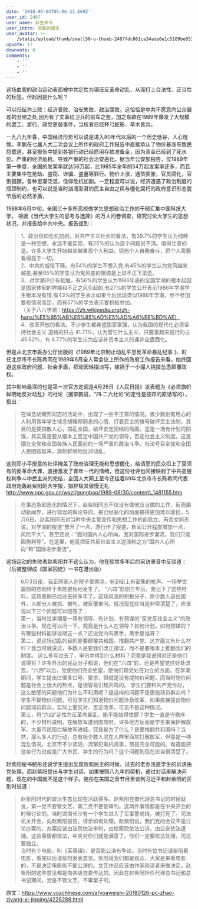 ```yaml
---
date: '2018-05-04T05:06:33.669Z'
user_id: 2487
user_name: 非去来今
user_intro: 悲剧的诞生
user_avatar: >-
    /static/upload/thumb/small50-u-thumb-2487fdc861ca34ade6e1c5189be0536e97b906d7d1b8.png
upvote: 17
downvote: 0
comments:
    - ''
    - ''
    - ''
---
```


这场血腥的政治运动表面被中共定性为镇压反革命动乱，从而打上合法性、正当性的标签，但起因是什么呢？

可以归结为三败：经济衰败、治安失败、政治腐败。这恰恰是中共不愿意向公众展现的丑陋之处,因为有了文革红卫兵的前车之鉴，加之东欧在1989年爆发了大规模的罢工、游行、政党更替事件，当权者已经杯弓蛇影、草木皆兵。

一九八九年春，中国经济形势可以说是进入80年代以后的一个历史低谷，人心惶惶。李鹏在七届人大二次会议上所作的政府工作报告中直接承认了物价暴涨导致民怨载道，甚至报告中提到各银行动已经启用存款准备金，因为资金已经到了死水位。严重的经济危机，导致严重的社会治安恶化。据当年公安部报告，仅1989年第一季度，全国的发案率就达56万起，比1985年全年的54万起发案率还多，而且主要集中在抢劫、盗窃、诈骗、盗墓等罪行。物价上涨，通货膨胀，官员腐化，官倒猖獗，各种思潮泛滥，信仰危机加剧。一定程度可以说，经济遭遇了政治制度的瓶颈制约，也可以说是当时汹涌澎湃的民主自由之风与僵化腐朽的政府意识形态脱节后的必然矛盾，

1988年6月中旬，全国三十多所高校做学生思想政治工作的干部汇集中国科技大学， 根据《当代大学生的思考与选择》的万人问卷调查，研究讨论大学生的思想状况，并报告给中共中央。报告提到：  

> 1、政治信仰危机加剧，对共产主义社会的看法，有39.7%的学生认为纯粹是一种空想，永远不能实现，有25%的认为这个问题说不清。值得注意的是，许多大学生开始越来越重视个人利益，崇尚个人自我奋斗，把个人需要看得高于一切。  
> 2、中共的威信下降。有54%的学生不想入党;有45%的学生认为党风越来越差;甚至85%的学生认为党风差的根源是上梁不正下梁歪。  
> 3、对学潮评价有抵触。有56%的学生认为1986年底的全国学潮的根本起因是国家体制的弊端和不正之风引起的;有27%的学生公开表示1986年学潮学生根本没有错;有43%的学生表示如果今后出现类似1986年学潮，参不参加要视情况而定，而有57%的学生表示要积极参加。  
> （关于八六学潮：https://zh.wikipedia.org/zh-hans/%E5%85%AB%E5%85%AD%E5%AD%A6%E6%BD%AE）  
> 4、改革开放的看法。不少学生都希望国家富强，认为我国的现代化必须坚持社会主义 道路的只占 41.71%，认为管它什么主义，只要富起来就行的占 45.62%，有 8.77%的学生认为应该补资本主义的课并全盘西化。

  

但是从北京市委办公厅出版的《1989年北京制止动乱平息反革命暴乱纪事 》、时任北京市市长陈希同在1989年6月全人常会议上所作的政府工作报告来看，始终回避这些政府问题、社会矛盾，把动因轻描淡写，嫁祸于一小撮人挑拨怂恿颠覆政权。 

其中影响最深的也是第一次官方定调是4月26日《人民日报》发表题为《必须旗帜鲜明地反对动乱》的社论（据李鹏说，“四·二六社论”的定性是按邓的原话写的），指出：

> 在悼念胡耀邦同志的活动中，出现了一些不正常的情况。极少数别有用心的人利用青年学生悼念胡耀邦同志的心情，打着民主的旗号破坏民主法制，其目的是要搞散人心，搞乱全国，破坏安定团结的局面。这是一场有计划的阴谋，其实质是要从根本上否定中国共产党的领导，否定社会主义制度。这是摆在全党和全国各族人民面前的一场严重的政治斗争。社论号召全党和全国人民团结起来，旗帜鲜明地反对动乱。 

这则邓小平授意的社评掩盖了政府治理无能和思想僵化，给请愿的民众扣上了莫须有的反革命大罪，直接激发了青年一代的情绪，但这份社评也间接映射了中共高层权利争斗中民主派的完结，全国人大网上至今还挂着89年北京市市长陈希同代表政府炮轰赵紫阳的大字报，措辞极其傲慢无礼  http://www.npc.gov.cn/wxzl/gongbao/1989-06/30/content\_1481155.htm

> 在事态急剧恶化的情况下，赵紫阳同志不仅没有做他应当做的工作，反而煽动新闻界，进行错误的舆论导向，把已经恶化的局面搞得更加难以收拾。5月6日，赵紫阳同志对当时中央主管宣传和思想工作的胡启立、芮杏文同志说，对学潮的报道“放开了一点，游行作了报道，新闻公开程度增加一点，风险不大”。甚至还说：“面对国内人心所向，面对国际进步潮流，我们只能因势利导”。在这里，他竟把反共反社会主义逆流称之为“国内人心所向”和“国际进步潮流”。

这场运动的失败者赵紫阳并不这么认为，他在软禁多年后的采访录音中反驳道：（后被整理成《国家囚徒》一书在港出版）

> 6月3日夜，我正同家人在院子里乘凉，听到街上有密集的枪声。一场举世震惊的悲剧终于未能避免地发生了。 “六四”悲剧三年后，我记下了这些材料，这场悲剧已经过去好多年了。这场风波的积极分子，除少数人逃出国外，大部分人被抓、被判、被反覆审问。情况现在应当是非常清楚了，应该说以下三个问题可以回答了：  
> 第一，当时说学潮是一场有领导、有计划、有预谋的“反党反社会主义”的政治斗争。现在可以问一下，究竟是什么人在领导？如何计划，如何预谋的？有哪些材料能够说明这一点？还说党内有黑手，黑手是谁呀？  
> 第二，说这场动乱的目的是要颠覆共和国，推翻共产党，这方面又有什么材料？我当时就说过，多数人是要我们改正错误，而不是要根本上推翻我们的制度。 这么多年过去了，审讯中得到什么材料？究竟是我说得对还是他们说得对？许多外出的民运分子都说，他们在“六四”前，还是希望党往好处改变。“六四”以后，党使他们完全绝望，使他们和党处在对立的方面。在学潮期间，学生提出过很多口号、要求，但就是没有提物价问题，而当时物价问题是社会上很大的热点，是很容易引起共鸣的。 学生们要和共产党作对，这么敏感的问题他们为什么不利用呢？提这样的问题不是更能动员群众吗？学生不提物价问题，可见学生们知道物价问题涉及改革，如果直接提出物价问题动员群众，实际上要反对、否定改革。可见不是这种情况。  
> 第三，将“六四”定性为反革命暴乱，能不能站得住脚？学生一直是守秩序的，不少材料说明，在解放军遭到围攻时，许多地方反而是学生来保护解放军。大量市民阻拦解放军进城，究竟是为了什么？是要推翻共和国吗？当然，那么多人的行动，总有极少数人混在人群里面攻打解放军，但那是一种混乱情况。北京市不少流氓、流窜犯乘机闹事，那是完全可能的。难道能把这些行为说成是广大市民、学生的行为吗？这个问题到现在应当很清楚了。

  

赵紫阳秘书鲍彤还说学生提出反腐败和民主的时候，过去的老办法是学生的诉求由党处理，而赵紫阳提出与学生对话。如果按照八九年的契机，通过对话来解决问题，现在的中国就不是这个样子。鲍彤在美国之音节目里谈到习近平和赵紫阳的区别时说道：

> 赵紫阳时代的政治生态比现在活跃得多。赵紫阳在做代理总书记的时候就说，第一党不要管文艺，第二党不要管审判。这两件事情都是在中央开会的时候讨论的。当时湖南长沙有一个学生进入了军事警戒线，被打死了。司法机关开会，向赵紫阳报告，请示如何处理。赵紫阳说，我们党的会议不是讨论办案的，办案应该由法院依法审判，由检察院依法公诉，由公安依法逮捕。这些事情都依法，中央对你们就能满意了。你们一定要依法处理，司法要独立。  
> 当时有个电影，叫《芙蓉镇》，是否能公演有争论。当时有位书记请紫阳看电影，看完以后请紫阳发表意见。紫阳说我们都是观众，大家是来看电影的，不是决定电影能不能公演的。文艺作品应该由作家和读者来做决定。赵紫阳的这些意见都是向各级党委传达的。因此在赵紫阳担任代理总书记和总书记期间，党是不管文艺、不审案子的。

原文：https://www.voachinese.com/a/voaweishi-20180126-pc-zhao-ziyang-xi-jinping/4226288.html

